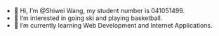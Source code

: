 - 👋 Hi, I’m @Shiwei Wang, my student number is 041051499.
- 👀 I’m interested in going ski and playing basketball. 
- 🌱 I’m currently learning Web Development and Internet Applications.
<!---
eaglebitwang/eaglebitwang is a ✨ special ✨ repository because its `README.md` (this file) appears on your GitHub profile.
You can click the Preview link to take a look at your changes.
--->
